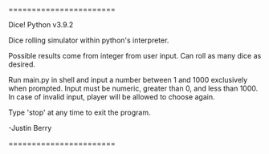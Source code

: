 =======================

Dice! Python v3.9.2

Dice rolling simulator within python's interpreter.

Possible results come from integer from user input. Can roll as many dice as desired.

Run main.py in shell and input a number between 1 and 1000 exclusively when prompted.
Input must be numeric, greater than 0, and less than 1000. In case of invalid input,
player will be allowed to choose again.

Type 'stop' at any time to exit the program.

-Justin Berry

=======================